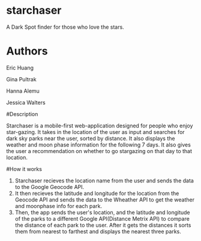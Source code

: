 # starchaser
A Dark Spot finder for those who love the stars.

# Authors

Eric Huang

Gina Pultrak

Hanna Alemu

Jessica Walters

#Description

Starchaser is a mobile-first web-application designed for people who enjoy star-gazing. It takes in the location of the user as input and searches for dark sky parks near the user, sorted by distance. It also displays the weather  and moon phase information for the following 7 days. It also gives the user a recommendation on whether to go stargazing on that day to that location.

#How it works

1. Starchaser recieves the location name from the user and sends the data to the Google Geocode API. 
2. It then recieves the latitude and longitude for the location from the Geocode API and sends the data to the Wheather API to get the weather and moonphase info for each park.
3. Then, the app sends the user's location, and the latitude and longitude of the parks to a different Google API(Distance Metrix API) to compare the distance of each park to the user. After it gets the distances it sorts them from nearest to farthest and displays the nearest three parks.

